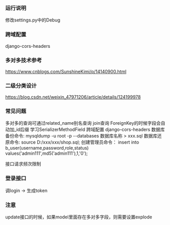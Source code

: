 ### 运行说明

修改settings.py中的Debug





### 跨域配置

django-cors-headers

### 多对多技术参考

https://www.cnblogs.com/SunshineKimi/p/14140900.html

### 二级分类设计
https://blog.csdn.net/weixin_47971206/article/details/124199978

### 常见问题

多对多的查询可通过related_name别名查询
join查询
ForeignKey的时候字段会自动加_id后缀
学习SerializerMethodField
跨域配置 django-cors-headers
数据库备份命令:
mysqldump -u root -p --databases 数据库名称 > xxx.sql
数据库还原命令:
source D:/xxx/xxx/shop.sql;
创建管理员命令：
insert into b_user(username,password,role,status) values('admin111',md5('admin111'),1,'0');

接口请求频次限制


### 登录接口

调login -> 生成token

### 注意

update接口的时候，如果model里面存在多对多字段，则需要设置explode






